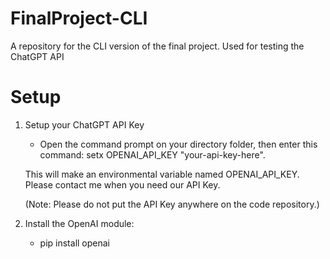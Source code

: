 # FinalProject-CLI
A repository for the CLI version of the final project. Used for testing the ChatGPT API

# Setup 
1. Setup your ChatGPT API Key
   - Open the command prompt on your directory folder, then enter this command:
    setx OPENAI_API_KEY "your-api-key-here".

   This will make an environmental variable named OPENAI_API_KEY.
   Please contact me when you need our API Key.

   (Note: Please do not put the API Key anywhere on the code repository.)
2. Install the OpenAI module:
   - pip install openai
